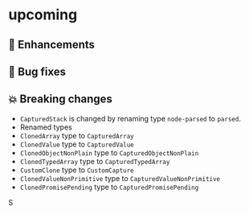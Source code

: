 # upcoming

## :tada: Enhancements

## :bug: Bug fixes

## :boom: Breaking changes

- `CapturedStack` is changed by renaming type `node-parsed` to `parsed`.
- Renamed types
- `ClonedArray` type to `CapturedArray`
- `ClonedValue` type to `CapturedValue`
- `ClonedObjectNonPlain` type to `CapturedObjectNonPlain`
- `ClonedTypedArray` type to `CapturedTypedArray`
- `CustomClone` type to `CustomCapture`
- `ClonedValueNonPrimitive` type to `CapturedValueNonPrimitive`
- `ClonedPromisePending` type to `CapturedPromisePending`

S
